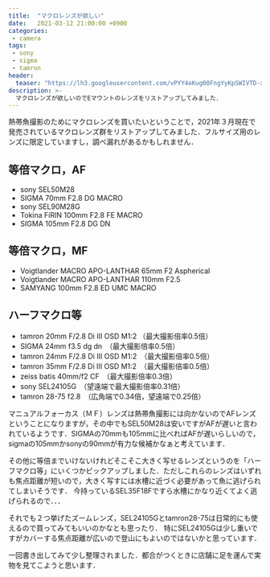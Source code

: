 ```yaml
---
title:  "マクロレンズが欲しい"
date:   2021-03-12 21:00:00 +0900
categories: 
 - camera
tags:
 - sony
 - sigma
 - tamron
header:
  teaser: "https://lh3.googleusercontent.com/vPYY4oKug00FngYyKpSWIVTD-xQy0i_Ogxm7TldZXe4X-Ka1ommw6tm4mrZwKQa8YjXb5wSSa22hAnZtU-Pzt3H4wa8rZE6ksRJUlYn1CdXeC-Kioi-LvZNhJyCh4KaTfC05PMCgs"
description: >-
  マクロレンズが欲しいのでEマウントのレンズをリストアップしてみました．
---
```


熱帯魚撮影のためにマクロレンズを買いたいということで，2021年３月現在で発売されているマクロレンズ群をリストアップしてみました．フルサイズ用のレンズに限定していますし，調べ漏れがあるかもしれません．


## 等倍マクロ，AF

- sony SEL50M28
- SIGMA 70mm F2.8 DG MACRO
- sony SEL90M28G
- Tokina FíRIN 100mm F2.8 FE MACRO
- SIGMA 105mm F2.8 DG DN 

## 等倍マクロ，MF

- Voigtlander MACRO APO-LANTHAR 65mm F2 Aspherical
- Voigtlander MACRO APO-LANTHAR 110mm F2.5
- SAMYANG 100mm F2.8 ED UMC MACRO


## ハーフマクロ等 

- tamron 20mm F/2.8 Di III OSD M1:2 （最大撮影倍率0.5倍）
- SIGMA 24mm f3.5 dg dn　（最大撮影倍率0.5倍）
- tamron 24mm F/2.8 Di III OSD M1:2　（最大撮影倍率0.5倍）
- tamron 35mm F/2.8 Di III OSD M1:2　（最大撮影倍率0.5倍）
- zeiss batis 40mm/f2 CF　（最大撮影倍率0.3倍）
- sony SEL24105G　（望遠端で最大撮影倍率0.31倍）
- tamron 28-75 f2.8　（広角端で0.34倍，望遠端で0.25倍）

マニュアルフォーカス（ＭＦ）レンズは熱帯魚撮影には向かないのでAFレンズということになりますが，その中でもSEL50M28は安いですがAFが遅いと言われているようです．SIGMAの70mmも105mmに比べればAFが遅いらしいので，sigmaの105mmかsonyの90mmが有力な候補かなぁと考えています． 

その他に等倍までいけないけれどそこそこ大きく写せるレンズというのを「ハーフマクロ等」にいくつかピックアップしました．ただしこれらのレンズはいずれも焦点距離が短いので，大きく写すには水槽に近づく必要があって魚に逃げられてしまいそうです． 今持っているSEL35F18Fですら水槽にかなり近くてよく逃げられるので．．．

それでも２つ挙げたズームレンズ，SEL24105Gとtamron28-75は日常的にも使えるので買ってみてもいいのかなとも思ったり． 特にSEL24105Gは少し重いですがカバーする焦点距離が広いので登山にもよいのではないかと思っています．

一回書き出してみて少し整理されました．都合がつくときに店舗に足を運んで実物を見てこようと思います．



















